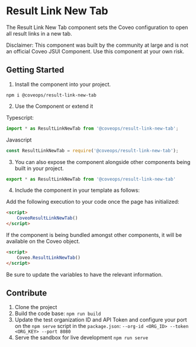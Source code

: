 # Result Link New Tab

The Result Link New Tab component sets the Coveo configuration to open all result links in a new tab.

Disclaimer: This component was built by the community at large and is not an official Coveo JSUI Component. Use this component at your own risk.

## Getting Started

1. Install the component into your project.

```
npm i @coveops/result-link-new-tab
```

2. Use the Component or extend it

Typescript:

```javascript
import * as ResultLinkNewTab from '@coveops/result-link-new-tab';
```

Javascript

```javascript
const ResultLinkNewTab = require('@coveops/result-link-new-tab');
```

3. You can also expose the component alongside other components being built in your project.

```javascript
export * as ResultLinkNewTab from '@coveops/result-link-new-tab'
```

4. Include the component in your template as follows:

Add the following execution to your code once the page has initialized:

```html
<script>
    CoveoResultLinkNewTab()        
</script>
```

If the component is being bundled amongst other components, it will be available on the Coveo object.

```html
<script>
    Coveo.ResultLinkNewTab()        
</script>
```

Be sure to update the variables to have the relevant information.

## Contribute

1. Clone the project
2. Build the code base: `npm run build`
3. Update the test organization ID and API Token and configure your port on the `npm serve` script in the `package.json`: `--org-id <ORG_ID> --token <ORG_KEY> --port 8080`
4. Serve the sandbox for live development `npm run serve`